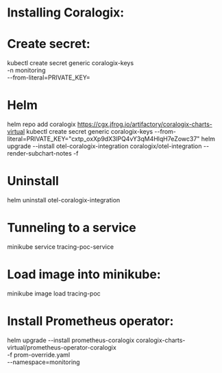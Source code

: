 # Installing Coralogix:
# Create secret:
kubectl create secret generic coralogix-keys \
-n monitoring \
--from-literal=PRIVATE_KEY=<send-your-data-API-key>

# Helm
helm repo add coralogix https://cgx.jfrog.io/artifactory/coralogix-charts-virtual
kubectl create secret generic coralogix-keys --from-literal=PRIVATE_KEY="cxtp_oxXp9dX3lPQ4vY3qM4HlqH7eZowc37"
helm upgrade --install otel-coralogix-integration coralogix/otel-integration --render-subchart-notes -f 

# Uninstall
helm uninstall otel-coralogix-integration

# Tunneling to a service
minikube service tracing-poc-service

# Load image into minikube:
minikube image load tracing-poc

# Install Prometheus operator:
helm upgrade --install prometheus-coralogix coralogix-charts-virtual/prometheus-operator-coralogix \
-f prom-override.yaml \
--namespace=monitoring


